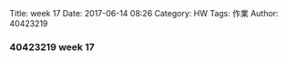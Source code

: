 Title: week 17
Date: 2017-06-14 08:26
Category: HW
Tags: 作業
Author: 40423219

<h3>
40423219 week 17
</h3>
<!-- PELICAN_END_SUMMARY -->


